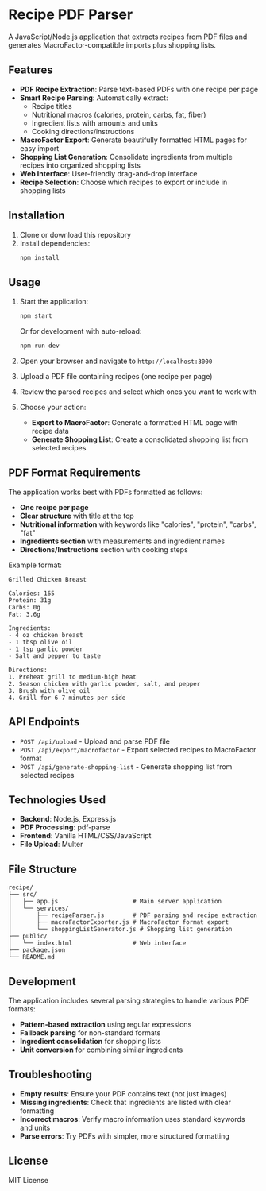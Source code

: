 # Recipe PDF Parser

A JavaScript/Node.js application that extracts recipes from PDF files and generates MacroFactor-compatible imports plus shopping lists.

## Features

- **PDF Recipe Extraction**: Parse text-based PDFs with one recipe per page
- **Smart Recipe Parsing**: Automatically extract:
  - Recipe titles
  - Nutritional macros (calories, protein, carbs, fat, fiber)
  - Ingredient lists with amounts and units
  - Cooking directions/instructions
- **MacroFactor Export**: Generate beautifully formatted HTML pages for easy import
- **Shopping List Generation**: Consolidate ingredients from multiple recipes into organized shopping lists
- **Web Interface**: User-friendly drag-and-drop interface
- **Recipe Selection**: Choose which recipes to export or include in shopping lists

## Installation

1. Clone or download this repository
2. Install dependencies:
   ```bash
   npm install
   ```

## Usage

1. Start the application:
   ```bash
   npm start
   ```
   Or for development with auto-reload:
   ```bash
   npm run dev
   ```

2. Open your browser and navigate to `http://localhost:3000`

3. Upload a PDF file containing recipes (one recipe per page)

4. Review the parsed recipes and select which ones you want to work with

5. Choose your action:
   - **Export to MacroFactor**: Generate a formatted HTML page with recipe data
   - **Generate Shopping List**: Create a consolidated shopping list from selected recipes

## PDF Format Requirements

The application works best with PDFs formatted as follows:

- **One recipe per page**
- **Clear structure** with title at the top
- **Nutritional information** with keywords like "calories", "protein", "carbs", "fat"
- **Ingredients section** with measurements and ingredient names
- **Directions/Instructions** section with cooking steps

Example format:
```
Grilled Chicken Breast

Calories: 165
Protein: 31g
Carbs: 0g
Fat: 3.6g

Ingredients:
- 4 oz chicken breast
- 1 tbsp olive oil
- 1 tsp garlic powder
- Salt and pepper to taste

Directions:
1. Preheat grill to medium-high heat
2. Season chicken with garlic powder, salt, and pepper
3. Brush with olive oil
4. Grill for 6-7 minutes per side
```

## API Endpoints

- `POST /api/upload` - Upload and parse PDF file
- `POST /api/export/macrofactor` - Export selected recipes to MacroFactor format
- `POST /api/generate-shopping-list` - Generate shopping list from selected recipes

## Technologies Used

- **Backend**: Node.js, Express.js
- **PDF Processing**: pdf-parse
- **Frontend**: Vanilla HTML/CSS/JavaScript
- **File Upload**: Multer

## File Structure

```
recipe/
├── src/
│   ├── app.js                     # Main server application
│   └── services/
│       ├── recipeParser.js        # PDF parsing and recipe extraction
│       ├── macroFactorExporter.js # MacroFactor format export
│       └── shoppingListGenerator.js # Shopping list generation
├── public/
│   └── index.html                 # Web interface
├── package.json
└── README.md
```

## Development

The application includes several parsing strategies to handle various PDF formats:

- **Pattern-based extraction** using regular expressions
- **Fallback parsing** for non-standard formats
- **Ingredient consolidation** for shopping lists
- **Unit conversion** for combining similar ingredients

## Troubleshooting

- **Empty results**: Ensure your PDF contains text (not just images)
- **Missing ingredients**: Check that ingredients are listed with clear formatting
- **Incorrect macros**: Verify macro information uses standard keywords and units
- **Parse errors**: Try PDFs with simpler, more structured formatting

## License

MIT License
